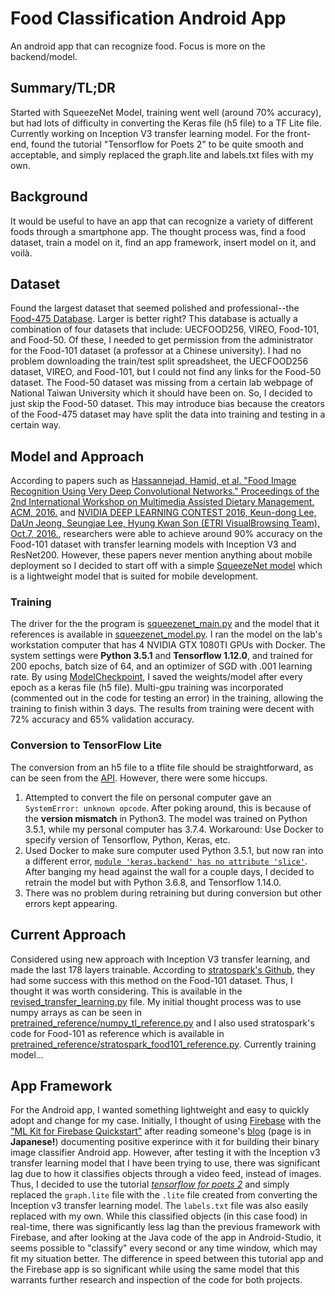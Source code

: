 # Food Classification Android App 
An android app that can recognize food. Focus is more on the backend/model.

## Summary/TL;DR
Started with SqueezeNet Model, training went well (around 70% accuracy), but had lots of difficulty in converting the Keras file (h5 file) to a TF Lite file. Currently working on Inception V3 transfer learning model. For the front-end, found the tutorial "Tensorflow for Poets 2" to be quite smooth and acceptable, and simply replaced the graph.lite and labels.txt files with my own.

## Background
It would be useful to have an app that can recognize a variety of different foods through a smartphone app. The thought process was, find a food dataset, train a model on it, find an app framework, insert model on it, and voilà. 

## Dataset
Found the largest dataset that seemed polished and professional--the [Food-475 Database](http://www.ivl.disco.unimib.it/activities/food475db/). Larger is better right? This database is actually a combination of four datasets that include: UECFOOD256, VIREO, Food-101, and Food-50. Of these, I needed to get permission from the administrator for the Food-101 dataset (a professor at a Chinese university). I had no problem downloading the train/test split spreadsheet, the UECFOOD256 dataset, VIREO, and Food-101, but I could not find any links for the Food-50 dataset. The Food-50 dataset was missing from a certain lab webpage of National Taiwan University which it should have been on. So, I decided to just skip the Food-50 dataset. This may introduce bias because the creators of the Food-475 dataset may have split the data into training and testing in a certain way. 

## Model and Approach
According to papers such as [Hassannejad, Hamid, et al. "Food Image Recognition Using Very Deep Convolutional Networks." Proceedings of the 2nd International Workshop on Multimedia Assisted Dietary Management. ACM, 2016.](https://dl.acm.org/citation.cfm?id=2986042) and [NVIDIA DEEP LEARNING CONTEST 2016, Keun-dong Lee, DaUn Jeong, Seungjae Lee, Hyung Kwan Son (ETRI VisualBrowsing Team), Oct.7, 2016.](https://www.gputechconf.co.kr/assets/files/presentations/2-1650-1710_DL_Contest_%EC%A7%80%EC%A0%95%EC%A3%BC%EC%A0%9C_%EB%8C%80%EC%83%81.pdf), researchers were able to achieve around 90% accuracy on the Food-101 dataset with transfer learning models with Inception V3 and ResNet200. However, these papers never mention anything about mobile deployment so I decided to start off with a simple [SqueezeNet model](https://arxiv.org/pdf/1602.07360.pdf) which is a lightweight model that is suited for mobile development. 

### Training
The driver for the the program is [squeezenet_main.py](squeezenet_main.py) and the model that it references is available in [squeezenet_model.py](squeezenet_model.py). I ran the model on the lab's workstation computer that has 4 NVIDIA GTX 1080TI GPUs with Docker. The system settings were **Python 3.5.1** and **Tensorflow 1.12.0**, and trained for 200 epochs, batch size of 64, and an optimizer of SGD with .001 learning rate. By using [ModelCheckpoint](https://keras.io/callbacks/), I saved the weights/model after every epoch as a keras file (h5 file). Multi-gpu training was incorporated (commented out in the code for testing an error) in the training, allowing the training to finish within 3 days. The results from training were decent with 72% accuracy and 65% validation accuracy. 

### Conversion to TensorFlow Lite
The conversion from an h5 file to a tflite file should be straightforward, as can be seen from the [API](https://www.tensorflow.org/api_docs/python/tf/lite/TFLiteConverter). However, there were some hiccups. 
1. Attempted to convert the file on personal computer gave an `SystemError: unknown opcode`. After poking around, this is because of the **version mismatch** in Python3. The model was trained on Python 3.5.1, while my personal computer has 3.7.4. Workaround: Use Docker to specify version of Tensorflow, Python, Keras, etc.
2. Used Docker to make sure computer used Python 3.5.1, but now ran into a different error, [`module 'keras.backend' has no attribute 'slice'`](https://github.com/keras-team/keras-contrib/issues/488). After banging my head against the wall for a couple days, I decided to retrain the model but with Python 3.6.8, and Tensorflow 1.14.0.
3. There was no problem during retraining but during conversion but other errors kept appearing.


## Current Approach
Considered using new approach with Inception V3 transfer learning, and made the last 178 layers trainable. According to [stratospark's Github](https://github.com/stratospark/food-101-keras), they had some success with this method on the Food-101 dataset. Thus, I thought it was worth considering. This is available in the [revised_transfer_learning.py](revised_transfer_learning.py) file. My initial thought process was to use numpy arrays as can be seen in [pretrained_reference/numpy_tl_reference.py](pretrained_reference/numpy_tl_reference.py) and I also used stratospark's code for Food-101 as reference which is available in [pretrained_reference/stratospark_food101_reference.py](pretrained_reference/stratospark_food101_reference.py).
Currently training model...

## App Framework
For the Android app, I wanted something lightweight and easy to quickly adopt and change for my case. Initially, I thought of using [Firebase](https://firebase.google.com/docs/android/setup) with the ["ML Kit for Firebase Quickstart"](https://github.com/firebase/quickstart-android/tree/master/mlkit) after reading someone's [blog](https://qiita.com/shinkoizumi0033/items/614e10c7db61ded3c212) (page is in **Japanese!**) documenting positive experince with it for building their binary image classifier Android app. However, after testing it with the Inception v3 transfer learning model that I have been trying to use, there was significant lag due to how it classifies objects through a video feed, instead of images. Thus, I decided to use the tutorial [*tensorflow for poets 2*](https://github.com/googlecodelabs/tensorflow-for-poets-2) and simply replaced the `graph.lite` file with the `.lite` file created from converting the Inception v3 transfer learning model. The `labels.txt` file was also easily replaced with my own. While this classified objects (in this case food) in real-time, there was significantly less lag than the previous framework with Firebase, and after looking at the Java code of the app in Android-Studio, it seems possible to "classify" every second or any time window, which may fit my situation better. The difference in speed between this tutorial app and the Firebase app is so significant while using the same model that this warrants further research and inspection of the code for both projects.
